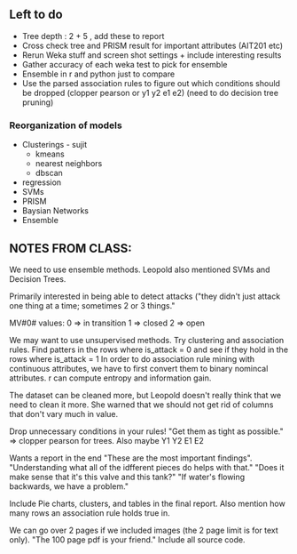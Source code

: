 ## Left to do 
 - Tree depth : 2 + 5 , add these to report 
 - Cross check tree and PRISM result for important attributes (AIT201 etc)
 - Rerun Weka stuff and screen shot settings + include interesting results
 - Gather accuracy of each weka test to pick for ensemble
 - Ensemble in r and python just to compare
  - Use the parsed association rules to figure out which conditions should be dropped (clopper pearson or y1 y2 e1 e2) (need to do decision tree pruning)
  
### Reorganization of models
- Clusterings - sujit
  - kmeans 
  - nearest neighbors
  - dbscan
- regression
- SVMs
- PRISM 
- Baysian Networks
- Ensemble


## NOTES FROM CLASS:

We need to use ensemble methods. Leopold also mentioned SVMs and Decision Trees.

Primarily interested in being able to detect attacks ("they didn't just attack one thing at a time; sometimes 2 or 3 things."

MV#0# values:
0 => in transition
1 => closed
2 => open

We may want to use unsupervised methods. Try clustering and association rules. Find patters in the rows where is_attack = 0 and see if they hold in the rows where is_attack = 1
In order to do association rule mining with continuous attributes, we have to first convert them to binary nomincal attributes. r can compute entropy and information gain.

The dataset can be cleaned more, but Leopold doesn't really think that we need to clean it more.
She warned that we should not get rid of columns that don't vary much in value.

Drop unnecessary conditions in your rules! "Get them as tight as possible." => clopper pearson for trees. Also maybe Y1 Y2 E1 E2

Wants a report in the end "These are the most important findings".
"Understanding what all of the idfferent pieces do helps with that."
"Does it make sense that it's this valve and this tank?"
"If water's flowing backwards, we have a problem."

Include Pie charts, clusters, and tables in the final report.
Also mention how many rows an association rule holds true in.

We can go over 2 pages if we included images (the 2 page limit is for text only).
"The 100 page pdf is your friend."
Include all source code.

